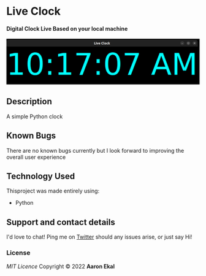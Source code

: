 # Live Clock

#### Digital Clock Live Based on your local machine
![Landing page screenshot](static/img/live%20Clock.png "Live Clock")

## Description

A simple Python clock 

## Known Bugs

There are no known bugs currently but I look forward to improving the overall user experience

## Technology Used

Thisproject was made entirely using:

- Python

## Support and contact details

I'd love to chat! Ping me on [Twitter](https://twitter.com/aaronekal) should any issues arise, or just say Hi!

### License

_MIT Licence_
Copyright &copy; 2022 **Aaron Ekal**